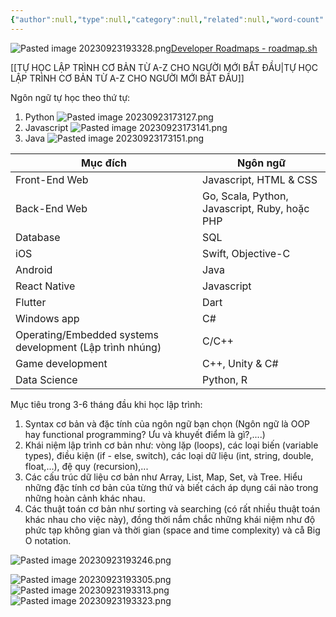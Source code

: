 ```yaml
---
{"author":null,"type":null,"category":null,"related":null,"word-count":null,"dg-publish":true,"dg-hide":true,"tags":null,"deck":null,"anki tags":null,"title":"Roadmaps for me to become Full Stack Developer","permalink":"/roadmaps-for-me-to-become-full-stack-developer/","hide":true,"dgPassFrontmatter":true}
---
```


![Pasted image 20230923193328.png](/img/user/4.%20RESOURCE/attachments/Pasted%20image%2020230923193328.png)[Developer Roadmaps - roadmap.sh](https://roadmap.sh/)

[[TỰ HỌC LẬP TRÌNH CƠ BẢN TỪ A-Z CHO NGƯỜI MỚI BẮT ĐẦU\|TỰ HỌC LẬP TRÌNH CƠ BẢN TỪ A-Z CHO NGƯỜI MỚI BẮT ĐẦU]]

Ngôn ngữ tự học theo thứ tự:
1. Python
![Pasted image 20230923173127.png](/img/user/4.%20RESOURCE/attachments/Pasted%20image%2020230923173127.png)
2. Javascript
![Pasted image 20230923173141.png](/img/user/4.%20RESOURCE/attachments/Pasted%20image%2020230923173141.png)
3. Java
![Pasted image 20230923173151.png](/img/user/4.%20RESOURCE/attachments/Pasted%20image%2020230923173151.png)

| Mục đích                                                 | Ngôn ngữ                                      |
| -------------------------------------------------------- | --------------------------------------------- |
| Front-End Web                                            | Javascript, HTML & CSS                        |
| Back-End Web                                             | Go, Scala, Python, Javascript, Ruby, hoặc PHP |
| Database                                                 | SQL                                           |
| iOS                                                      | Swift, Objective-C                            |
| Android                                                  | Java                                          |
| React Native                                             | Javascript                                    |
| Flutter                                                  | Dart                                          |
| Windows app                                              | C#                                            |
| Operating/Embedded systems development (Lập trình nhúng) | C/C++                                         |
| Game development                                         | C++, Unity & C#                               |
| Data Science                                             | Python, R                                              |

Mục tiêu trong 3-6 tháng đầu khi học lập trình:
﻿
1) Syntax cơ bản và đặc tính của ngôn ngữ bạn chọn (Ngôn ngữ là OOP hay functional programming? Ưu và khuyết điểm là gì?,....)
2) Khái niệm lập trình cơ bản như: vòng lặp (loops), các loại biến (variable types), điều kiện (if - else, switch), các loại dữ liệu (int, string, double, float,...), đệ quy (recursion),...
3) Các cấu trúc dữ liệu cơ bản như Array, List, Map, Set, và Tree. Hiểu những đặc tính cơ bản của từng thứ và biết cách áp dụng cái nào trong những hoàn cảnh khác nhau.
4) Các thuật toán cơ bản như sorting và searching (có rất nhiều thuật toán khác nhau cho việc này), đồng thời nắm chắc những khái niệm như độ phức tạp không gian và thời gian (space and time complexity) và cå Big O notation.

![Pasted image 20230923193246.png](/img/user/4.%20RESOURCE/attachments/Pasted%20image%2020230923193246.png)

![Pasted image 20230923193305.png](/img/user/4.%20RESOURCE/attachments/Pasted%20image%2020230923193305.png)
![Pasted image 20230923193313.png](/img/user/4.%20RESOURCE/attachments/Pasted%20image%2020230923193313.png)
![Pasted image 20230923193323.png](/img/user/4.%20RESOURCE/attachments/Pasted%20image%2020230923193323.png)